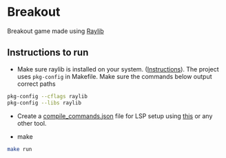 # Breakout

Breakout game made using [Raylib](https://github.com/raysan5/raylib)

## Instructions to run
- Make sure raylib is installed on your system. ([Instructions](https://github.com/raysan5/raylib?tab=readme-ov-file#build-and-installation)). The project uses `pkg-config` in Makefile. Make sure the commands below output correct paths
```sh
pkg-config --cflags raylib
pkg-config --libs raylib
```

- Create a [compile_commands.json](https://clang.llvm.org/docs/JSONCompilationDatabase.html) file for LSP setup using [this](https://texttoolkit.com/compilation-database-generator) or any other tool.

- make
```sh
make run
```



